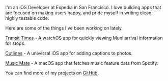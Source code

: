 I'm an iOS Developer at Expedia in San Francisco. I love building apps that are focused on making users happy, and pride myself in writing clean, highly testable code.

Here are some of the things I've been working on lately.

[Transit Times](https://github.com/jbruce2112/transit-times) - A watchOS app for quickly viewing Muni arrival information for stops.

[Cutlines](https://cutlines.jbruce.me) - A universal iOS app for adding captions to photos.

[Music Mate](https://github.com/jbruce2112/music-mate) - A macOS app that fetches music feature data from Spotify.

You can find more of my projects on [GitHub](https://github.com/jbruce2112).
